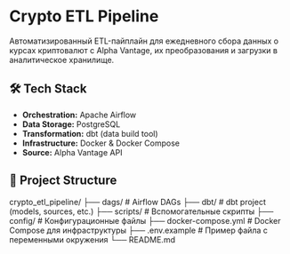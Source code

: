 # Crypto ETL Pipeline

Автоматизированный ETL-пайплайн для ежедневного сбора данных о курсах криптовалют с Alpha Vantage, их преобразования и загрузки в аналитическое хранилище.

## 🛠 Tech Stack

- **Orchestration:** Apache Airflow
- **Data Storage:** PostgreSQL
- **Transformation:** dbt (data build tool)
- **Infrastructure:** Docker & Docker Compose
- **Source:** Alpha Vantage API

## 📁 Project Structure
crypto_etl_pipeline/
├── dags/ # Airflow DAGs
├── dbt/ # dbt project (models, sources, etc.)
├── scripts/ # Вспомогательные скрипты
├── config/ # Конфигурационные файлы
├── docker-compose.yml # Docker Compose для инфраструктуры
├── .env.example # Пример файла с переменными окружения
└── README.md